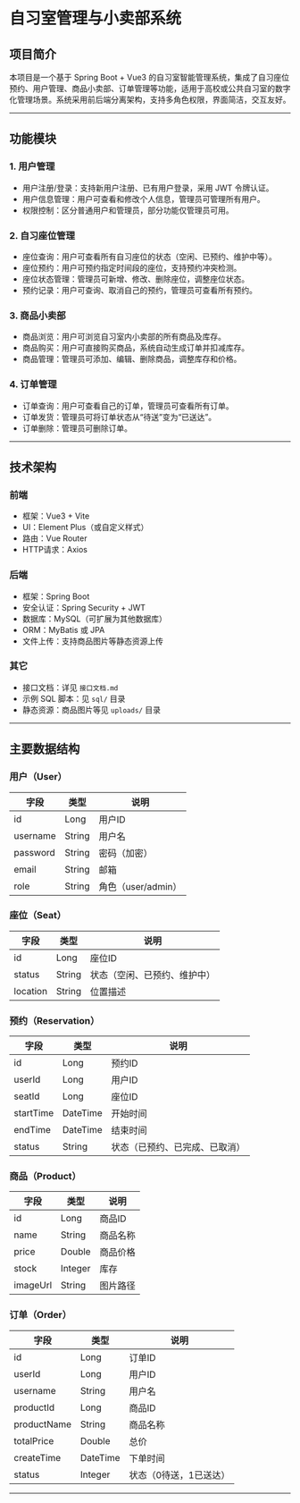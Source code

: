 # 自习室管理与小卖部系统

## 项目简介

本项目是一个基于 Spring Boot + Vue3 的自习室智能管理系统，集成了自习座位预约、用户管理、商品小卖部、订单管理等功能，适用于高校或公共自习室的数字化管理场景。系统采用前后端分离架构，支持多角色权限，界面简洁，交互友好。

---

## 功能模块

### 1. 用户管理

- 用户注册/登录：支持新用户注册、已有用户登录，采用 JWT 令牌认证。
- 用户信息管理：用户可查看和修改个人信息，管理员可管理所有用户。
- 权限控制：区分普通用户和管理员，部分功能仅管理员可用。

### 2. 自习座位管理

- 座位查询：用户可查看所有自习座位的状态（空闲、已预约、维护中等）。
- 座位预约：用户可预约指定时间段的座位，支持预约冲突检测。
- 座位状态管理：管理员可新增、修改、删除座位，调整座位状态。
- 预约记录：用户可查询、取消自己的预约，管理员可查看所有预约。

### 3. 商品小卖部

- 商品浏览：用户可浏览自习室内小卖部的所有商品及库存。
- 商品购买：用户可直接购买商品，系统自动生成订单并扣减库存。
- 商品管理：管理员可添加、编辑、删除商品，调整库存和价格。

### 4. 订单管理

- 订单查询：用户可查看自己的订单，管理员可查看所有订单。
- 订单发货：管理员可将订单状态从“待送”变为“已送达”。
- 订单删除：管理员可删除订单。

---

## 技术架构

### 前端

- 框架：Vue3 + Vite
- UI：Element Plus（或自定义样式）
- 路由：Vue Router
- HTTP请求：Axios

### 后端

- 框架：Spring Boot
- 安全认证：Spring Security + JWT
- 数据库：MySQL（可扩展为其他数据库）
- ORM：MyBatis 或 JPA
- 文件上传：支持商品图片等静态资源上传

### 其它

- 接口文档：详见 `接口文档.md`
- 示例 SQL 脚本：见 `sql/` 目录
- 静态资源：商品图片等见 `uploads/` 目录

---

## 主要数据结构

### 用户（User）

| 字段     | 类型   | 说明               |
| -------- | ------ | ------------------ |
| id       | Long   | 用户ID             |
| username | String | 用户名             |
| password | String | 密码（加密）       |
| email    | String | 邮箱               |
| role     | String | 角色（user/admin） |

### 座位（Seat）

| 字段     | 类型   | 说明                         |
| -------- | ------ | ---------------------------- |
| id       | Long   | 座位ID                       |
| status   | String | 状态（空闲、已预约、维护中） |
| location | String | 位置描述                     |

### 预约（Reservation）

| 字段      | 类型     | 说明                           |
| --------- | -------- | ------------------------------ |
| id        | Long     | 预约ID                         |
| userId    | Long     | 用户ID                         |
| seatId    | Long     | 座位ID                         |
| startTime | DateTime | 开始时间                       |
| endTime   | DateTime | 结束时间                       |
| status    | String   | 状态（已预约、已完成、已取消） |

### 商品（Product）

| 字段     | 类型    | 说明     |
| -------- | ------- | -------- |
| id       | Long    | 商品ID   |
| name     | String  | 商品名称 |
| price    | Double  | 商品价格 |
| stock    | Integer | 库存     |
| imageUrl | String  | 图片路径 |

### 订单（Order）

| 字段        | 类型     | 说明                   |
| ----------- | -------- | ---------------------- |
| id          | Long     | 订单ID                 |
| userId      | Long     | 用户ID                 |
| username    | String   | 用户名                 |
| productId   | Long     | 商品ID                 |
| productName | String   | 商品名称               |
| totalPrice  | Double   | 总价                   |
| createTime  | DateTime | 下单时间               |
| status      | Integer  | 状态（0待送，1已送达） |

---
